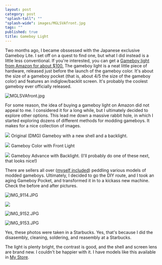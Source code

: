 ```yaml
---
layout: post
category: post
"splash-tall": ""
"splash-wide": images/MGLSVAfront.jpg
tags: ""
published: true
title: Gameboy Light
---
```

Two months ago, I became obssessed with the Japanese exclusive Gameboy Lite. I set off on a quest to find one, but what I did instead is a little less conventional. If you're interested, you can get a [Gameboy light from Amazon for about $100.](http://amzn.to/1q0ysuY) The gameboy light is a neat little piece of hardware, released just before the launch of the gameboy color. It's about the size of a gameboy pocket (that is, about 4/5 the size of the gameboy color) and features an indiglow/backlit screen. It's probably the coolest gameboy ever officially released. 

![MGLSVAfront.jpg]({{site.baseurl}}/images/MGLSVAfront.jpg)


For some reason, the idea of buying a gameboy light on Amazon did not appeal to me. I considered it for a long while, but I ultimately decided to explore other options. This lead me down a massive rabbit hole, in which I started exploring dozens of different methods for modding gameboys. It makes for a nice collection of images. 


![](http://i.imgur.com/19b3TiF.jpg)
Original (DMG) Gameboy with a new shell and a backlight. 

![](http://static1.squarespace.com/static/55538c5ae4b0f9f90a68cf63/560791a3e4b0c103837b5e5d/56079257e4b02ca27d31ecb3/1443336792382/trip+front.jpg)
Gameboy Color with Front Light 

![](https://discodracula.files.wordpress.com/2014/06/4.png) 
Gameboy Advance with Backlight. (I'll probably do one of these next, that looks nice!) 

There are sellers all over ([myself included](https://www.etsy.com/listing/292498775/gameboy-pocket-with-backlight?ref=pr_shop)) peddling various models of modded gameboys. Ultimately, I decided to go the DIY route, and I took an aging Gameboy Pocket, and transformed it in to a kickass new machine. Check the before and after pictures. 

![IMG_9114.JPG]({{site.baseurl}}/images/IMG_9114.JPG)

![]({{site.baseurl}}/images/IMG_9151.JPG)

![IMG_9152.JPG]({{site.baseurl}}/images/IMG_9152.JPG)

![IMG_9153.JPG]({{site.baseurl}}/images/IMG_9153.JPG)

Yes, these photos were taken in a Starbucks. Yes, that's because I did the disasembly, cleaning, soldering, and reasembly at a Starbucks. 


The light is plenty bright, the contrast is good, and the shell and screen lens are brand new. I couldn't be happier with it. I have models like this available in [My Store](https://www.etsy.com/listing/292498775/gameboy-pocket-with-backlight?ref=pr_shop).
